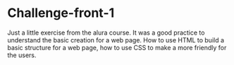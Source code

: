 # Challenge-front-1
Just a little exercise from the alura course.
It was a good practice to understand the basic 
creation for a web page. How to use HTML to build 
a basic  structure for a web page, how to use CSS 
to make a more friendly for the users.

